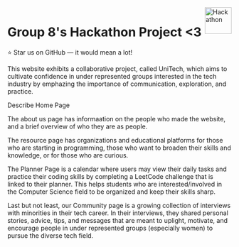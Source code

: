 <a href="https://rosrivers.github.io/hunter-hackathon/">
    <img src="https://imgur.com/xwrah2a.png" alt="Hackathon" title="Grp8" align="right" height="60" />
</a>

# Group 8's Hackathon Project <3
 
 :star: Star us on GitHub — it would mean a lot!
 
This website exhibits a collaborative project, called UniTech, which aims to cultivate confidence in under represented groups interested in the tech industry by emphazing the importance of communication, exploration, and practice. 

Describe Home Page 

The about us page has informaation on the people who made the website, and a brief overview of who they are as people. 

The resource page has organizations and educational platforms for those who are starting in programming, those who want to broaden their skills and knowledge, or for those who are curious.

The Planner Page is a calendar where users may view their daily tasks and practice their coding skills by completing a LeetCode challenge that is linked to their planner. This helps students who are interested/involved in the Computer Science field to be organized and keep their skills sharp.

Last but not least, our Community page is a growing collection of interviews with minorities in their tech career. In their interviews, they shared personal stories, advice, tips, and messages that are meant to uplight, motivate, and encourage people in under represented groups (especially women) to pursue the diverse tech field. 
 
 
 
